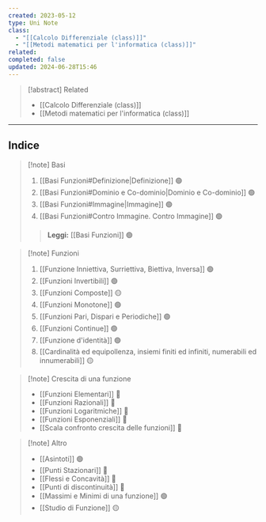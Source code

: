 ```yaml
---
created: 2023-05-12
type: Uni Note
class:
  - "[[Calcolo Differenziale (class)]]"
  - "[[Metodi matematici per l'informatica (class)]]"
related: 
completed: false
updated: 2024-06-28T15:46
---
```

>[!abstract] Related
>- [[Calcolo Differenziale (class)]]
>- [[Metodi matematici per l'informatica (class)]]

---
## Indice

>[!note] Basi
>1. [[Basi Funzioni#Definizione|Definizione]] 🟢
>2. [[Basi Funzioni#Dominio e Co-dominio|Dominio e Co-dominio]] 🟢
>3. [[Basi Funzioni#Immagine|Immagine]] 🟢
>4. [[Basi Funzioni#Contro Immagine. Contro Immagine]] 🟢
>
>>**Leggi:** [[Basi Funzioni]] 🟢

>[!note] Funzioni
>1. [[Funzione Inniettiva, Surriettiva, Biettiva, Inversa]] 🟢
>2. [[Funzioni Invertibili]] 🟢
>3. [[Funzioni Composte]] 🟡
>4. [[Funzioni Monotone]] 🟢
>5. [[Funzioni Pari, Dispari e Periodiche]] 🟢
>6. [[Funzioni Continue]] 🟢
>7. [[Funzione d'identità]] 🟢
>8. [[Cardinalità ed equipollenza, insiemi finiti ed infiniti, numerabili ed innumerabili]] 🟡

>[!note] Crescita di una funzione
>- [[Funzioni Elementari]]  🔴
>- [[Funzioni Razionali]] 🔴
>- [[Funzioni Logaritmiche]] 🔴
>- [[Funzioni Esponenziali]] 🔴
>- [[Scala confronto crescita delle funzioni]]  🔴

>[!note] Altro
>- [[Asintoti]] 🟢
>- [[Punti Stazionari]] 🔴
>- [[Flessi e Concavità]] 🔴
>- [[Punti di discontinuità]] 🔴
>- [[Massimi e Minimi di una funzione]] 🟢
>- [[Studio di Funzione]] 🟡
